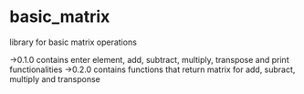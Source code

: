 # basic_matrix
library for basic matrix operations


->0.1.0
contains enter element, add, subtract, multiply, transpose and print functionalities
->0.2.0
contains functions that return matrix for add, subract, multiply and transponse
